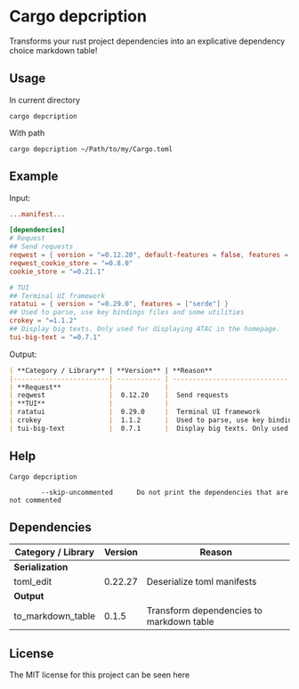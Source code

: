 # Cargo depcription

Transforms your rust project dependencies into an explicative dependency choice markdown table!

## Usage

In current directory

```shell
cargo depcription
```

With path

```shell
cargo depcription ~/Path/to/my/Cargo.toml
```

## Example

Input:
```toml
...manifest...

[dependencies]
# Request
## Send requests
reqwest = { version = "=0.12.20", default-features = false, features = ["cookies", "rustls-tls-native-roots", "multipart", "gzip", "brotli", "deflate", "stream"] }
reqwest_cookie_store = "=0.8.0"
cookie_store = "=0.21.1"

# TUI
## Terminal UI framework
ratatui = { version = "=0.29.0", features = ["serde"] }
## Used to parse, use key bindings files and some utilities
crokey = "=1.1.2"
## Display big texts. Only used for displaying ATAC in the homepage.
tui-big-text = "=0.7.1"
```

Output:
```markdown
| **Category / Library** | **Version** | **Reason**                                                                              |
|------------------------| ----------- | --------------------------------------------------------------------------------------- |
| **Request**            |             |                                                                                         |
| reqwest                |  0.12.20    |  Send requests                                                                          |
| **TUI**                |             |                                                                                         |
| ratatui                |  0.29.0     |  Terminal UI framework                                                                  |
| crokey                 |  1.1.2      |  Used to parse, use key bindings files and some utilities                               |
| tui-big-text           |  0.7.1      |  Display big texts. Only used for displaying ATAC in the homepage.                      |
```

## Help

```shell
Cargo depcription

        --skip-uncommented      Do not print the dependencies that are not commented
```

## Dependencies

| **Category / Library** | **Version** | **Reason**                                |
|------------------------|-------------|-------------------------------------------|
| **Serialization**      |             |                                           |
| toml_edit              |  0.22.27    |  Deserialize toml manifests               |
| **Output**             |             |                                           |
| to_markdown_table      |  0.1.5      |  Transform dependencies to markdown table |

## License

The MIT license for this project can be seen here